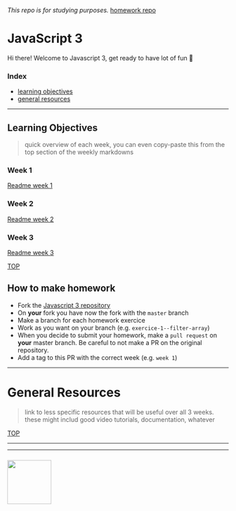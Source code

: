 _This repo is for studying purposes._
[homework repo](https://github.com/hakanErgin/javascript-3-homework)


# JavaScript 3

Hi there! Welcome to Javascript 3, get ready to have lot of fun 🥳

### Index
* [learning objectives](#learning-objectives)
* [general resources](#general-resources)

---

## Learning Objectives

> quick overview of each week, you can even copy-paste this from the top section of the weekly markdowns

### Week 1

[Readme week 1](https://github.com/be-hacking-hyf/javascript-3/blob/master/week-1.md)

### Week 2

[Readme week 2](https://github.com/be-hacking-hyf/javascript-3/blob/master/week-2.md)


### Week 3

[Readme week 3](https://github.com/be-hacking-hyf/javascript-3/blob/master/week-3.md)


[TOP](#javascript-3)

## How to make homework
  
- Fork the [Javascript 3 repository](https://github.com/be-hacking-hyf/javascript-3-homework)
- On __your__ fork you have now the fork with the `master` branch
- Make a branch for each homework exercice
- Work as you want on your branch (e.g. `exercice-1--filter-array`)
- When you decide to submit your homework, make a `pull request` on __your__ master branch. Be careful to not make a PR on the original repository.
- Add a tag to this PR with the correct week (e.g. `week 1`)

---


# General Resources

> link to less specific resources that will be useful over all 3 weeks.  these might includ good video tutorials, documentation, whatever

[TOP](#javascript-3)

___
___
### <a href="https://hackyourfuture.be" target="_blank"><img src="https://pbs.twimg.com/profile_images/984474625009741824/Bs_qKx6-_400x400.jpg" width="100" height="100"></img></a>
